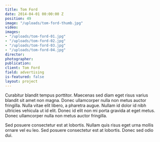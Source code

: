 ```yaml
---
title: Tom Ford
date: 2014-04-01 00:00:00 Z
position: 49
image: "/uploads/tom-ford-thumb.jpg"
video: 
images:
- "/uploads/tom-ford-01.jpg"
- "/uploads/tom-ford-02.jpg"
- "/uploads/tom-ford-03.jpg"
- "/uploads/tom-ford-04.jpg"
director: 
photographer: 
publication: 
client: Tom Ford
field: advertising
is-featured: false
layout: project
---
```


Curabitur blandit tempus porttitor. Maecenas sed diam eget risus varius blandit sit amet non magna. Donec ullamcorper nulla non metus auctor fringilla. Nulla vitae elit libero, a pharetra augue. Nullam id dolor id nibh ultricies vehicula ut id elit. Donec id elit non mi porta gravida at eget metus. Donec ullamcorper nulla non metus auctor fringilla.

Sed posuere consectetur est at lobortis. Nullam quis risus eget urna mollis ornare vel eu leo. Sed posuere consectetur est at lobortis. Donec sed odio dui.